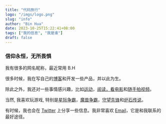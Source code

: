 ```yaml
---
title: "代码旅行"
logo: "/imgs/logo.png"
slug: "info"
author: "Bin Hua"
date: 2023-10-25T15:22:41+08:00
tags: ["我的信息", "我是谁"]
draft: false
---
```


### 信仰永恒，无所畏惧

我有很多的网名昵称，最近常用 B.H

很多时候，我在写自己的[博客](/blog)和开发一些产品，并以此为生。

除此之外，我还对一些事情感兴趣，比如[运动](/)，[阅读，看电影](/booklist)和[随手拍视频](https://www.youtube.com/@tourcoder)。

当然, 我喜欢玩游戏, 特别是[星际争霸](https://starcraft.com/)，[魔兽争霸](https://playwarcraft3.com/)，[守望先锋](https://playoverwatch.com/)和[炉石传说](https://playhearthstone.com/)。

有时候，我也会在 [Twitter](https://twitter.com/tourcoder) 上分享一些信息。我非常喜欢 [Email](mailto:code@tourcoder.com)，它是和我联系的最好途径。